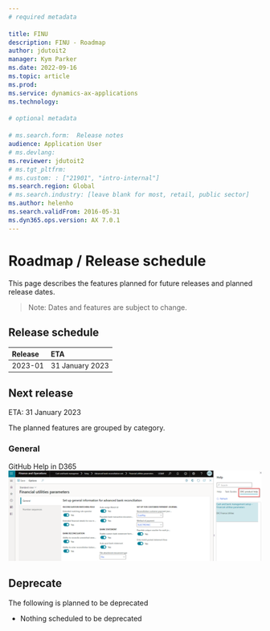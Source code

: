```yaml
---
# required metadata

title: FINU
description: FINU - Roadmap
author: jdutoit2
manager: Kym Parker
ms.date: 2022-09-16
ms.topic: article
ms.prod: 
ms.service: dynamics-ax-applications
ms.technology: 

# optional metadata

# ms.search.form:  Release notes
audience: Application User
# ms.devlang: 
ms.reviewer: jdutoit2
# ms.tgt_pltfrm: 
# ms.custom: : ["21901", "intro-internal"]
ms.search.region: Global
# ms.search.industry: [leave blank for most, retail, public sector]
ms.author: helenho
ms.search.validFrom: 2016-05-31
ms.dyn365.ops.version: AX 7.0.1
---
```


# 	Roadmap / Release schedule

This page describes the features planned for future releases and planned release dates.

> Note: Dates and features are subject to change.


## Release schedule

Release			    | ETA
:--			        |:--
2023-01         | 31 January 2023

## Next release
ETA: 31 January 2023

The planned features are grouped by category.

### General
GitHub Help in D365 <br>
![GitHub Help in D365](Images/Roadmap_20220916.png "GitHub Help in D365")


## Deprecate
The following is planned to be deprecated

- Nothing scheduled to be deprecated
